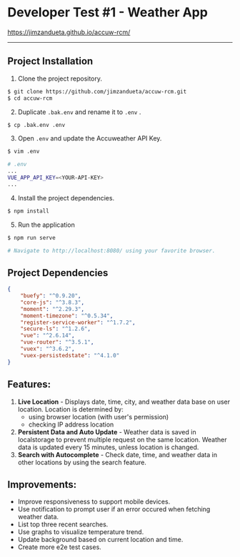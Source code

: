 # Developer Test #1 - Weather App

https://jimzandueta.github.io/accuw-rcm/
 
---

## Project Installation
1. Clone the project repository.
```sh
$ git clone https://github.com/jimzandueta/accuw-rcm.git
$ cd accuw-rcm
```
2. Duplicate `.bak.env` and rename it to `.env` .
```sh
$ cp .bak.env .env
```
3. Open `.env` and update the Accuweather API Key.

```sh
$ vim .env

# .env
...
VUE_APP_API_KEY=<YOUR-API-KEY>
...
```

4. Install the project dependencies.
```sh
$ npm install
```
5. Run the application
```sh
$ npm run serve

# Navigate to http://localhost:8080/ using your favorite browser.
```

## Project Dependencies

```json
{
    "buefy": "^0.9.20",
    "core-js": "^3.8.3",
    "moment": "^2.29.3",
    "moment-timezone": "^0.5.34",
    "register-service-worker": "^1.7.2",
    "secure-ls": "^1.2.6",
    "vue": "^2.6.14",
    "vue-router": "^3.5.1",
    "vuex": "^3.6.2",
    "vuex-persistedstate": "^4.1.0"
}
```

## Features:
1. **Live Location** - Displays date, time, city, and weather data base on user location. Location is determined by:
     - using browser location (with user's permission)
     - checking IP address location
2. **Persistent Data and Auto Update** - Weather data is saved in localstorage to prevent multiple request on the same location. Weather data is updated every 15 minutes, unless location is changed.
3. **Search with Autocomplete** - Check date, time, and weather data in other locations by using the search feature.

## Improvements:
- Improve responsiveness to support mobile devices.
- Use notification to prompt user if an error occured when fetching weather data. 
- List top three recent searches. 
- Use graphs to visualize temperature trend.
- Update background based on current location and time. 
- Create more e2e test cases.